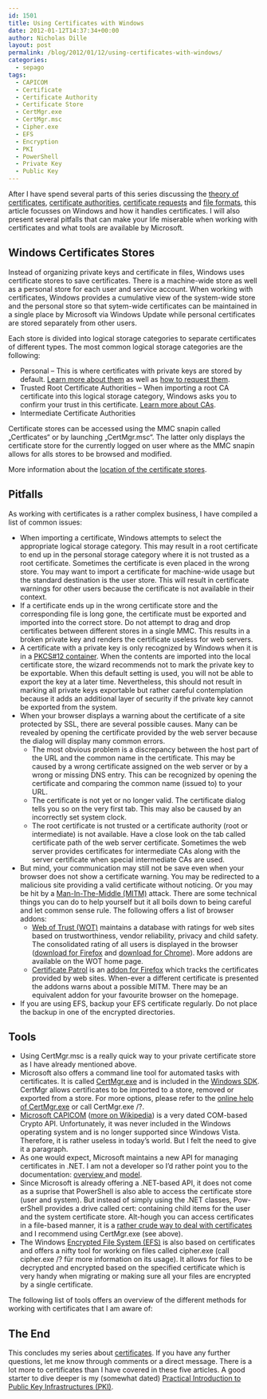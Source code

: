 ```yaml
---
id: 1501
title: Using Certificates with Windows
date: 2012-01-12T14:37:34+00:00
author: Nicholas Dille
layout: post
permalink: /blog/2012/01/12/using-certificates-with-windows/
categories:
  - sepago
tags:
  - CAPICOM
  - Certificate
  - Certificate Authority
  - Certificate Store
  - CertMgr.exe
  - CertMgr.msc
  - Cipher.exe
  - EFS
  - Encryption
  - PKI
  - PowerShell
  - Private Key
  - Public Key
---
```

After I have spend several parts of this series discussing the [theory of certificates](/blog/2011/12/13/what-certificates-are-and-how-they-work/ "What Certificates Are and How They Work"), [certificate authorities](/blog/2011/12/20/what-certificate-authorities-are-and-why-we-need-to-trust-them/ "What Certificate Authorities Are and Why We Need to Trust Them"), [certificate requests](/blog/2011/12/23/how-to-request-a-certificate/ "How to Request a Certificate") and [file formats](/blog/2012/01/09/certificate-file-formats-and-conversion/ "Certificate File Formats and Conversion"), this article focusses on Windows and how it handles certificates. I will also present several pitfalls that can make your life miserable when working with certificates and what tools are available by Microsoft.

<!--more-->

## Windows Certificates Stores

Instead of organizing private keys and certificate in files, Windows uses certificate stores to save certificates. There is a machine-wide store as well as a personal store for each user and service account. When working with certificates, Windows provides a cumulative view of the system-wide store and the personal store so that sytem-wide certificates can be maintained in a single place by Microsoft via Windows Update while personal certificates are stored separately from other users.

Each store is divided into logical storage categories to separate certificates of different types. The most common logical storage categories are the following:

  * Personal – This is where certificates with private keys are stored by default. [Learn more about them](/blog/2011/12/13/what-certificates-are-and-how-they-work/ "What Certificates Are and How They Work") as well as [how to request them](/blog/2011/12/23/how-to-request-a-certificate/ "How to Request a Certificate").
  * Trusted Root Certificate Authorities – When importing a root CA certificate into this logical storage category, Windows asks you to confirm your trust in this certificate. [Learn more about CAs](/blog/2011/12/20/what-certificate-authorities-are-and-why-we-need-to-trust-them/ "What Certificate Authorities Are and Why We Need to Trust Them").
  * Intermediate Certificate Authorities

Certificate stores can be accessed using the MMC snapin called „Certficates“ or by launching „CertMgr.msc“. The latter only displays the certificate store for the currently logged on user where as the MMC snapin allows for alls stores to be browsed and modified.

More information about the [location of the certificate stores](http://msdn.microsoft.com/en-us/library/windows/desktop/aa388136%28v=vs.85%29.aspx).

## Pitfalls

As working with certificates is a rather complex business, I have compiled a list of common issues:

  * When importing a certificate, Windows attempts to select the appropriate logical storage category. This may result in a root certificate to end up in the personal storage category where it is not trusted as a root certificate. Sometimes the certificate is even placed in the wrong store. You may want to import a certificate for machine-wide usage but the standard destination is the user store. This will result in certificate warnings for other users because the certificate is not available in their context.
  * If a certificate ends up in the wrong certificate store and the corresponding file is long gone, the certificate must be exported and imported into the correct store. Do not attempt to drag and drop certificates between different stores in a single MMC. This results in a broken private key and renders the certificate useless for web servers.
  * A certificate with a private key is only recognized by Windows when it is in a [PKCS#12 container](/blog/2011/12/23/how-to-request-a-certificate/). When the contents are imported into the local certificate store, the wizard recommends not to mark the private key to be exportable. When this default setting is used, you will not be able to export the key at a later time. Nevertheless, this should not result in marking all private keys exportable but rather careful contemplation because it adds an additional layer of security if the private key cannot be exported from the system.
  * When your browser displays a warning about the certificate of a site protected by SSL, there are several possible causes. Many can be revealed by opening the certificate provided by the web server because the dialog will display many common errors. 
      * The most obvious problem is a discrepancy between the host part of the URL and the common name in the certificate. This may be caused by a wrong certificate assigned on the web server or by a wrong or missing DNS entry. This can be recognized by opening the certificate and comparing the common name (issued to) to your URL.
      * The certificate is not yet or no longer valid. The certificate dialog tells you so on the very first tab. This may also be caused by an incorrectly set system clock.
      * The root certificate is not trusted or a certificate authority (root or intermediate) is not available. Have a close look on the tab called certificate path of the web server certificate. Sometimes the web server provides certificates for intermediate CAs along with the server certificate when special intermediate CAs are used.
  * But mind, your communication may still not be save even when your browser does not show a certificate warning. You may be redirected to a malicious site providing a valid certificate without noticing. Or you may be hit by a [Man-In-The-Middle (MITM)](http://en.wikipedia.org/wiki/Man-in-the-middle_attack) attack. There are some technical things you can do to help yourself but it all boils down to being careful and let common sense rule. The following offers a list of browser addons: 
      * [Web of Trust (WOT)](http://www.mywot.com/) maintains a database with ratings for web sites based on trustworthiness, vendor reliability, privacy and child safety. The consolidated rating of all users is displayed in the browser ([download for Firefox](https://addons.mozilla.org/de/firefox/addon/wot-safe-browsing-tool/) and [download for Chrome](https://chrome.google.com/webstore/detail/bhmmomiinigofkjcapegjjndpbikblnp)). More addons are available on the WOT home page.
      * [Certificate Patrol](http://patrol.psyced.org/) is an [addon for Firefox](https://addons.mozilla.org/de/firefox/addon/certificate-patrol/) which tracks the certificates provided by web sites. When-ever a different certificate is presented the addons warns about a possible MITM. There may be an equivalent addon for your favourite browser on the homepage.
  * If you are using EFS, backup your EFS certificate regularly. Do not place the backup in one of the encrypted directories.

## Tools

  * Using CertMgr.msc is a really quick way to your private certificate store as I have already mentioned above.
  * Microsoft also offers a command line tool for automated tasks with certificates. It is called [CertMgr.exe](http://msdn.microsoft.com/en-us/library/windows/desktop/aa376553%28v=vs.85%29.aspx) and is included in the [Windows SDK](http://msdn.microsoft.com/windowsserver/bb980924). CertMgr allows certificates to be imported to a store, removed or exported from a store. For more options, please refer to the [online help of CertMgr.exe](http://msdn.microsoft.com/en-us/library/windows/desktop/aa376553%28v=vs.85%29.aspx) or call CertMgr.exe /?.
  * [Microsoft CAPICOM](http://msdn.microsoft.com/en-us/library/windows/desktop/aa375732%28v=vs.85%29.aspx) ([more on Wikipedia](D:%5CCommunity%5C2011%20What%20Everybody%20Needs%20to%20Know%20about%20Certificates%5Cmore%20on%20Wikipedia)) is a very dated COM-based Crypto API. Unfortunately, it was never included in the Windows operating system and is no longer supported since Windows Vista. Therefore, it is rather useless in today’s world. But I felt the need to give it a paragraph.
  * As one would expect, Microsoft maintains a new API for managing certificates in .NET. I am not a developer so I’d rather point you to the documentation: [overview ](http://msdn.microsoft.com/en-us/library/aa719851.aspx)and [model](http://msdn.microsoft.com/en-us/library/aa720325.aspx).
  * Since Microsoft is already offering a .NET-based API, it does not come as a suprise that PowerShell is also able to access the certificate store (user and system). But instead of simply using the .NET classes, Pow-erShell provides a drive called cert: containing child items for the user and the system certificate store. Alt-hough you can access certificates in a file-based manner, it is a [rather crude way to deal with certificates](http://technet.microsoft.com/en-us/library/dd347615.aspx) and I recommend using CertMgr.exe (see above).
  * The Windows [Encrypted File System (EFS)](http://technet.microsoft.com/en-us/library/bb457116.aspx) is also based on certificates and offers a nifty tool for working on files called cipher.exe (call cipher.exe /? für more information on its usage). It allows for files to be decrypted and encrypted based on the specified certificate which is very handy when migrating or making sure all your files are encrypted by a single certificate.

The following list of tools offers an overview of the different methods for working with certificates that I am aware of:

## The End

This concludes my series about [certificates](/blog/tags#certificate/). If you have any further questions, let me know through comments or a direct message. There is a lot more to certificates than I have covered in these five articles. A good starter to dive deeper is my (somewhat dated) [Practical Introduction to Public Key Infrastructures (PKI)](/blog/2007/11/22/pki-guide/ "PKI Guide").
